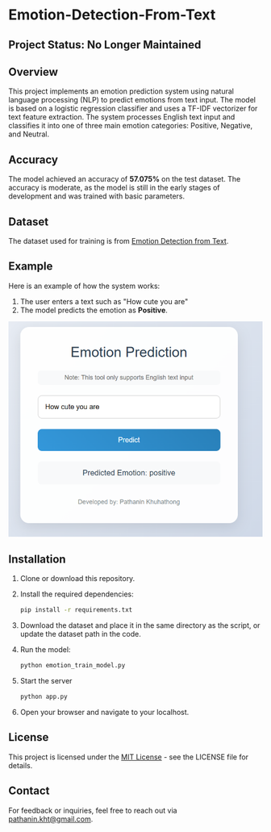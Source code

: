 # Emotion-Detection-From-Text
## Project Status: No Longer Maintained
## Overview
This project implements an emotion prediction system using natural language processing (NLP) to predict emotions from text input. The model is based on a logistic regression classifier and uses a TF-IDF vectorizer for text feature extraction. The system processes English text input and classifies it into one of three main emotion categories: Positive, Negative, and Neutral. 

## Accuracy
The model achieved an accuracy of **57.075%** on the test dataset. The accuracy is moderate, as the model is still in the early stages of development and was trained with basic parameters. 

## Dataset
The dataset used for training is from [Emotion Detection from Text](https://www.kaggle.com/datasets/pashupatigupta/emotion-detection-from-text/data).

## Example
Here is an example of how the system works:
1. The user enters a text such as "How cute you are"
2. The model predicts the emotion as **Positive**.
   
![Testcase](https://github.com/pathanin-kht/Emotion-Detection-From-Text/blob/c9c8f46de01477fd9b82cc3c2aa8ae882d665d6a/TestCase.png)

## Installation
1. Clone or download this repository.
2. Install the required dependencies:
   
   ```bash
   pip install -r requirements.txt
4. Download the dataset and place it in the same directory as the script, or update the dataset path in the code.
5. Run the model:
   
   ```bash
   python emotion_train_model.py
   ```
7. Start the server
   
   ```bash
   python app.py

9. Open your browser and navigate to your localhost.

## License
This project is licensed under the [MIT License](LICENSE) - see the LICENSE file for details.

## Contact
For feedback or inquiries, feel free to reach out via [pathanin.kht@gmail.com](pathanin.kht@gmail.com).


